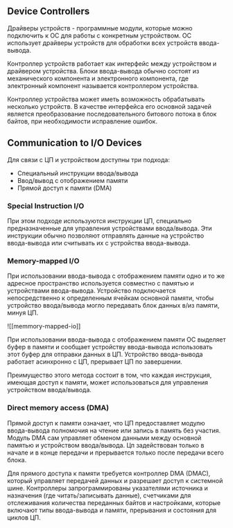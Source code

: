 ## Device Controllers

Драйверы устройств - программные модули, которые можно подключить к ОС для работы с конкретным устройством. ОС использует драйверы устройств для обработки всех устройств ввода-вывода.

Контроллер устройств работает как интерфейс между устройством и драйвером устройства. Блоки ввода-вывода обычно состоят из механического компонента и электронного компонента, где электронный компонент называется контроллером устройства.

Контроллер устройства может иметь возможность обрабатывать несколько устройств. В качестве интерфейса его основной задачей является преобразование последовательного битового потока в блок байтов, при необходимости исправление ошибок.

## Communication to I/O Devices

Для связи с ЦП и устройством доступны три подхода:

- Специальный инструкции ввода/вывода
- Ввод/вывод с отображением памяти
- Прямой доступ к памяти (DMA)

### Special Instruction I/O

При этом подходе используются инструкции ЦП, специально предназначенные для управления устройствами ввода/вывода. Эти инструкции обычно позволяют отправлять данные на устройство ввода-вывода или считывать их с устройства ввода-вывода.

### Memory-mapped I/O

При использовании ввода-вывода с отображением памяти одно и то же адресное пространство используется совместно с памятью и устройствами ввода-вывода. Устройство подключается непосредственно к определенным ячейкам основной памяти, чтобы устройство ввода/вывода могло передавать блок данных в/из памяти, минуя ЦП.

![[memmory-mapped-io]]

При использовании ввода-вывода с отображением памяти ОС выделяет буфер в памяти и сообщает устройству ввода-вывода использовать этот буфер для отправки данных в ЦП. Устройство ввода-вывода работает асинхронно с ЦП, прерывает ЦП по завершении.

Преимущество этого метода состоит в том, что каждая инструкция, имеющая доступ к памяти, может использоваться для управления устройством ввода/вывода.

### Direct memory access (DMA)

Прямой доступ к памяти означает, что ЦП предоставляет модулю ввода-вывода полномочия на чтение или запись в память без участия. Модуль DMA сам управляет обменом данными между основной памятью и устройством ввода/вывода. Цп задействован только в начале и в конце передачи и прерывается только после передачи всего блока.

Для прямого доступа к памяти требуется контроллер DMA (DMAC), который управляет передачей данных и разрешает доступ к системной шине. Контроллеры запрограммированы указателями источника и назначения (где читать/записывать данные), счетчиками для отслеживания количества переданных байтов и настройками, которые включают типы ввода-вывода и памяти, прерывания и состояния для циклов ЦП.